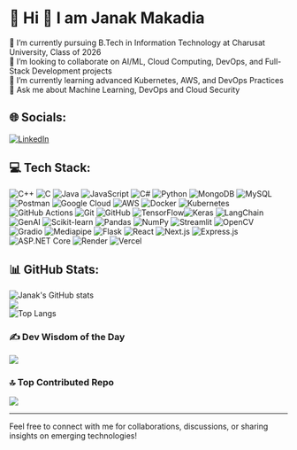 # 💫 Hi 👋 I am Janak Makadia  

🔭 I’m currently pursuing B.Tech in Information Technology at Charusat University, Class of 2026  
👯 I’m looking to collaborate on AI/ML, Cloud Computing, DevOps, and Full-Stack Development projects  
🌱 I’m currently learning advanced Kubernetes, AWS, and DevOps Practices  
💬 Ask me about Machine Learning, DevOps and Cloud Security

## 🌐 Socials:  
[![LinkedIn](https://img.shields.io/badge/LinkedIn-%230077B5.svg?logo=linkedin&logoColor=white)](https://www.linkedin.com/in/janak-makadia)  

## 💻 Tech Stack:  

![C++](https://img.shields.io/badge/C++-00599C?style=for-the-badge&logo=c%2B%2B&logoColor=white) ![C](https://img.shields.io/badge/C-00599C?style=for-the-badge&logo=c&logoColor=white) ![Java](https://img.shields.io/badge/Java-F89820?style=for-the-badge&logo=java&logoColor=white) ![JavaScript](https://img.shields.io/badge/javascript-%23323330.svg?style=for-the-badge&logo=javascript&logoColor=%23F7DF1E) ![C#](https://img.shields.io/badge/C%23-239120?style=for-the-badge&logo=c-sharp&logoColor=white) ![Python](https://img.shields.io/badge/python-3670A0?style=for-the-badge&logo=python&logoColor=ffdd54) ![MongoDB](https://img.shields.io/badge/mongodb-%234ea94b.svg?style=for-the-badge&logo=mongodb&logoColor=white) ![MySQL](https://img.shields.io/badge/MySQL-4479A1?style=for-the-badge&logo=mysql&logoColor=white) ![Postman](https://img.shields.io/badge/Postman-FF6C37?style=for-the-badge&logo=postman&logoColor=white) ![Google Cloud](https://img.shields.io/badge/Google%20Cloud-%234285F4.svg?style=for-the-badge&logo=googlecloud&logoColor=white) ![AWS](https://img.shields.io/badge/AWS-%23FF9900.svg?style=for-the-badge&logo=amazon-aws&logoColor=white) ![Docker](https://img.shields.io/badge/docker-%23007ACC.svg?style=for-the-badge&logo=docker&logoColor=white) ![Kubernetes](https://img.shields.io/badge/kubernetes-%23326CE5.svg?style=for-the-badge&logo=kubernetes&logoColor=white) ![GitHub Actions](https://img.shields.io/badge/GitHub%20Actions-2088FF?style=for-the-badge&logo=github-actions&logoColor=white) ![Git](https://img.shields.io/badge/git-%23F05033.svg?style=for-the-badge&logo=git&logoColor=white) ![GitHub](https://img.shields.io/badge/github-%23121011.svg?style=for-the-badge&logo=github&logoColor=white) ![TensorFlow](https://img.shields.io/badge/TensorFlow-%23FF6F00.svg?style=for-the-badge&logo=TensorFlow&logoColor=white)![Keras](https://img.shields.io/badge/Keras-D00000?style=for-the-badge&logo=keras&logoColor=white) ![LangChain](https://img.shields.io/badge/LangChain-2F8AC9?style=for-the-badge&logo=python&logoColor=white) ![GenAI](https://img.shields.io/badge/GenAI-7C3AED?style=for-the-badge&logo=openai&logoColor=white)
![Scikit-learn](https://img.shields.io/badge/scikit--learn-F7931E?style=for-the-badge&logo=scikit-learn&logoColor=white) ![Pandas](https://img.shields.io/badge/Pandas-150458?style=for-the-badge&logo=pandas&logoColor=white) ![NumPy](https://img.shields.io/badge/NumPy-013243?style=for-the-badge&logo=numpy&logoColor=white) ![Streamlit](https://img.shields.io/badge/Streamlit-%23FF4B4B.svg?style=for-the-badge&logo=streamlit&logoColor=white) ![OpenCV](https://img.shields.io/badge/OpenCV-5C3EE8?style=for-the-badge&logo=opencv&logoColor=white) ![Gradio](https://img.shields.io/badge/Gradio-30E4C1?style=for-the-badge&logo=gradio&logoColor=white) ![Mediapipe](https://img.shields.io/badge/Mediapipe-5E97F6?style=for-the-badge&logo=mediapipe&logoColor=white) ![Flask](https://img.shields.io/badge/Flask-000000?style=for-the-badge&logo=flask&logoColor=white) ![React](https://img.shields.io/badge/react-%2320232a.svg?style=for-the-badge&logo=react&logoColor=%2361DAFB) ![Next.js](https://img.shields.io/badge/Next.js-%23000000.svg?style=for-the-badge&logo=next.js&logoColor=white) ![Express.js](https://img.shields.io/badge/express.js-%23404d59.svg?style=for-the-badge) ![ASP.NET Core](https://img.shields.io/badge/ASP.NET_Core-512BD4?style=for-the-badge&logo=asp.net&logoColor=white) ![Render](https://img.shields.io/badge/Render-46E3B7?style=for-the-badge&logo=render&logoColor=white) ![Vercel](https://img.shields.io/badge/Vercel-000000?style=for-the-badge&logo=vercel&logoColor=white) 

 

## 📊 GitHub Stats:  
![Janak's GitHub stats](https://github-readme-stats.vercel.app/api?username=janak-makadia345&theme=dark&show_icons=true)  
![](https://github-readme-streak-stats.herokuapp.com/?user=janak-makadia345&theme=dark&hide_border=false)<br/>
![Top Langs](https://github-readme-stats.vercel.app/api/top-langs/?username=janak-makadia345&theme=dark&layout=compact)  

### ✍️ Dev Wisdom of the Day  
![](https://quotes-github-readme.vercel.app/api?type=horizontal&theme=radical)

### 🔝 Top Contributed Repo
![](https://github-contributor-stats.vercel.app/api?username=janak-makadia345&limit=5&theme=dark&combine_all_yearly_contributions=true)

---

Feel free to connect with me for collaborations, discussions, or sharing insights on emerging technologies!
